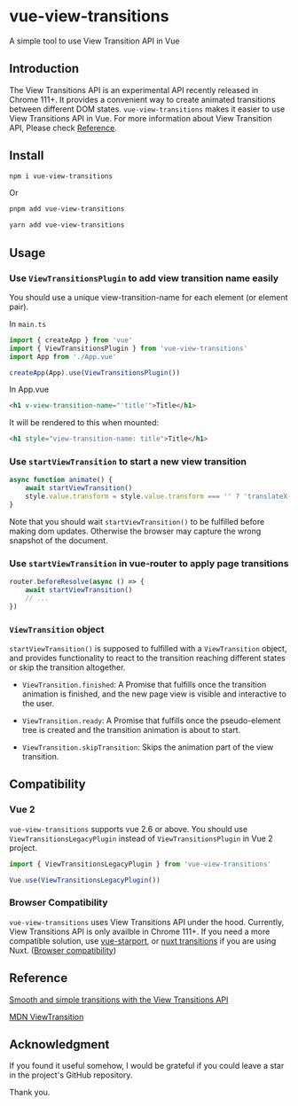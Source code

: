 # vue-view-transitions

A simple tool to use View Transition API in Vue

## Introduction
The View Transitions API is an experimental API recently released in Chrome 111+. It provides a convenient way to create animated transitions between different DOM states. `vue-view-transitions` makes it easier to use View Transitions API in Vue. For more information about View Transition API, Please check [Reference](#reference).

## Install

```sh
npm i vue-view-transitions
```

Or

```sh
pnpm add vue-view-transitions
```

```sh
yarn add vue-view-transitions
```

## Usage

### Use `ViewTransitionsPlugin` to add view transition name easily

You should use a unique view-transition-name for each element (or element pair).

In `main.ts`

```js
import { createApp } from 'vue'
import { ViewTransitionsPlugin } from 'vue-view-transitions'
import App from './App.vue'

createApp(App).use(ViewTransitionsPlugin())
```

In App.vue

```html
<h1 v-view-transition-name="'title'">Title</h1>
```

It will be rendered to this when mounted:

```html
<h1 style="view-transition-name: title">Title</h1>
```

### Use `startViewTransition` to start a new view transition


```js
async function animate() {
    await startViewTransition()
    style.value.transform = style.value.transform === '' ? 'translateX(50px)' : ''
}
```

Note that you should wait `startViewTransition()` to be fulfilled before making dom updates. Otherwise the browser may capture the wrong snapshot of the document.

### Use `startViewTransition` in vue-router to apply page transitions

```js
router.beforeResolve(async () => {
    await startViewTransition()
    // ...
})
```

### `ViewTransition` object

`startViewTransition()` is supposed to fulfilled with a `ViewTransition` object, and provides functionality to react to the transition reaching different states or skip the transition altogether.

- `ViewTransition.finished`: A Promise that fulfills once the transition animation is finished, and the new page view is visible and interactive to the user.

- `ViewTransition.ready`: A Promise that fulfills once the pseudo-element tree is created and the transition animation is about to start.

- `ViewTransition.skipTransition`: Skips the animation part of the view transition.

## Compatibility

### Vue 2
`vue-view-transitions` supports vue 2.6 or above. You should use `ViewTransitionsLegacyPlugin` instead of `ViewTransitionsPlugin` in Vue 2 project.

```js
import { ViewTransitionsLegacyPlugin } from 'vue-view-transitions'

Vue.use(ViewTransitionsLegacyPlugin())
```

### Browser Compatibility
`vue-view-transitions` uses View Transitions API under the hood. Currently, View Transitions API is only availble in Chrome 111+. If you need a more compatible solution, use [vue-starport](https://github.com/antfu/vue-starport), or [nuxt transitions](https://nuxt.com/docs/getting-started/transitions) if you are using Nuxt. ([Browser compatibility](https://developer.mozilla.org/en-US/docs/Web/API/View_Transitions_API#browser_compatibility))


## Reference

[Smooth and simple transitions with the View Transitions API](https://developer.chrome.com/docs/web-platform/view-transitions)

[MDN ViewTransition](https://developer.mozilla.org/en-US/docs/Web/API/ViewTransition)

## Acknowledgment

If you found it useful somehow, I would be grateful if you could leave a star in the project's GitHub repository.

Thank you.
